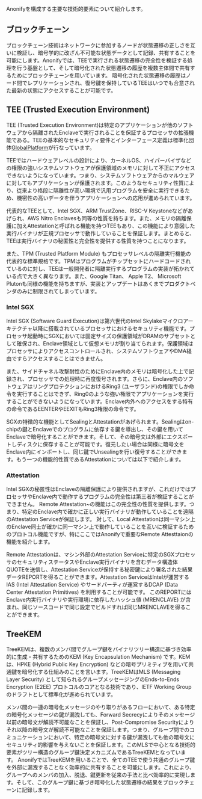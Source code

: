 Anonifyを構成する主要な技術的要素について紹介します。

## ブロックチェーン

ブロックチェーン技術はネットワークに参加するノードが状態遷移の正しさを互いに検証し、暗号学的に改ざん不可能な状態データとして記録、共有することを可能にします。Anonifyでは、TEEで実行される状態遷移の完全性を検証する処理を行う基盤として、そして暗号化された状態遷移の履歴を複数主体間で共有するためにブロックチェーンを用いています。
暗号化された状態遷移の履歴はノード間でレプリケーションされ、復号鍵を保持しているTEEはいつでも合意された最新の状態にアクセスすることが可能です。

## TEE (Trusted Execution Environment)

TEE (Trusted Execution Environment)は特定のアプリケーションが他のソフトウェアから隔離されたEnclaveで実行されることを保証するプロセッサの拡張機能である。TEEの基本的なセキュリティ要件とインターフェース定義は標準化団体[GlobalPlatform](https://globalplatform.org/)が行なっています。

TEEではハードウェアレベルの設計により、カーネルOS、ハイパーバイザなどの権限の強いシステムソフトウェアが保護領域のメモリに対して不正にアクセスできないようになっています。つまり、システムソフトウェアからのマルウェアに対してもアプリケーションが保護されます。このようなセキュリティ性質により、従来より格段に隔離性が高い環境で汎用プログラムを安全に実行できるため、機密性の高いデータを伴うアプリケーションへの応用が進められています。

代表的なTEEとして、Intel SGX、ARM TrustZone、RISC-V Keystoneなどがあげられ、AWS Nitro Enclavesも同等の性質を持ちます。また、メモリの隔離保護に加えAttestationと呼ばれる機能を持つTEEもあり、この機能により意図した実行バイナリが正規プロセッサで動作していることを保証します。まとめると、TEEは実行バイナリの秘匿性と完全性を提供する性質を持つことになります。

また、TPM (Trusted Platform Module) もプロセッサレベルの隔離実行機能の代表的な標準規格です。TPMはプログラムがチップセットにハードコードされているのに対し、TEEは一般開発者に隔離実行するプログラムの実装が拓かれている点で大きく異なります。また、Google Titan、 Apple T2、 Microsoft Plutonも同様の機能を持ちますが、実装とアップデートはあくまでプロダクトベンダのみに制限されてしまっています。

### Intel SGX

Intel SGX (Software Guard Execution)は第六世代のIntel Skylakeマイクロアーキテクチャ以降に搭載されているプロセッサにおけるセキュリティ機能です。プロセッサ起動時にSGXにおいては固定サイズの保護領域がDRAMのサブセットとして確保され、Enclave領域として仮想メモリが割り当てられます。保護領域はプロセッサによりアクセスコントロールされ、システムソフトウェアやDMA経由ですらアクセスすることはできません。

また、サイドチャネル攻撃耐性のためにEnclave内のメモリは暗号化した上で記録され、プロセッサでの処理時に再度復号されます。さらに、Enclave内のソフトウェアはリングプロテクションにおけるRing3 (ユーザランド)の権限でしか命令を実行することはできず、Ring0のような強い権限でアプリケーションを実行することができないようになっています。Enclave内外へのアクセスをする特有の命令であるEENTERやEEXITもRing3権限の命令です。

SGXの特徴的な機能としてSealingとAttestationがあげられます。Sealingはon-chipの鍵とEnclaveでのプログラムに依存する鍵を導出し、その鍵を用いてEnclaveで暗号化することができます。そして、その暗号文は外部にエクスポートしディスクに保存することが可能です。復元したい場合は同様に暗号文をEnclave内にインポートし、同じ鍵でUnsealingを行い復号することができます。もう一つの機能的性質であるAttestationについては以下で紹介します。

### Attestation

Intel SGXの秘匿性はEnclaveの隔離保護により提供されますが、これだけではプロセッサやEnclave内で動作するプログラムの完全性は第三者が検証することができません。
Remote Attestation~の機能はこの完全性の性質を提供します。つまり、特定のEnclave内で確かに正しい実行バイナリが動作していることを遠隔のAttestation Serviceが保証します。
対して、Local Attestationは同一マシン上のEnclave同士が確かに同一マシン上で動作していることを互いに検証するためのプロトコル機能ですが、特にここではAnonifyで重要なRemote Attesttaionの機能を紹介します。

Remote Attestationは、マシン外部のAttestation Serviceに特定のSGXプロセッサのセキュリティステータスやEnclave実行バイナリを含むデータ構造体QUOTEを送信し、Attestation Serviceが保持する秘密鍵により署名された結果データREPORTを得ることができます。Attestation ServiceはIntelが運営するIAS (Intel Attestation Service) やサードパーティが運営するDCAP (Data Center Attestation Primitives) を利用することが可能です。
このREPORTにはEnclave内実行バイナリや実行環境に依存したハッシュ値 (MRENCLAVE) が含まれ、同じソースコードで同じ設定でビルドすれば同じMRENCLAVEを得ることができます。

## TreeKEM

TreeKEMは、複数のメンバ間でグループ鍵をバイナリツリー構造に基づき効率的に生成・共有するためのKEM (Key Encapsulation Mechanism) です。KEMは、HPKE (Hybrid Public Key Encryption) などの暗号プリミティブを用いて共通鍵を暗号化する仕組みのことを言います。TreeKEMはMLS (Messaging Layer Security) として知られるグループメッセージングのEnds-to-Ends Encryption (E2EE) プロトコルのコアとなる技術であり、IETF Working Groupのドラフトとして標準化が進められています。

メンバ間の一連の暗号化メッセージのやり取りがあるフローにおいて、ある特定の暗号化メッセージの鍵が漏洩しても、Forward Secrecyによりそのメッセージ以前の暗号文が解読不可能なことを保証し、Post-Compromise Securityによりそれ以降の暗号文が解読不可能なことを保証します。つまり、グループ間でのコミュニケーションにおいて、特定の暗号文に対する鍵が漏洩しても他の暗号文にセキュリティ的影響を与えないことを保証します。このMLSで中心となる技術的要素がツリー構造のグループ鍵決定メカニズムであるTreeKEMとなっています。
AnonifyではTreeKEMを用いることで、全てのTEEで使う共通のグループ鍵を外部に漏洩することなく効率的に共有することを可能にします。これにより、グループへのメンバの加入、脱退、鍵更新を従来の手法と比べ効率的に実現します。そして、このグループ鍵に基づき暗号化した状態遷移の結果をブロックチェーンに記録します。
